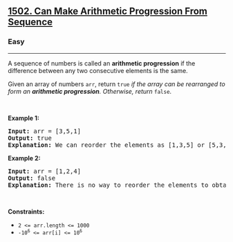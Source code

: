 <h2><a href="https://leetcode.com/problems/can-make-arithmetic-progression-from-sequence/">1502. Can Make Arithmetic Progression From Sequence</a></h2><h3>Easy</h3><hr><div style="user-select: auto;"><p style="user-select: auto;">A sequence of numbers is called an <strong style="user-select: auto;">arithmetic progression</strong> if the difference between any two consecutive elements is the same.</p>

<p style="user-select: auto;">Given an array of numbers <code style="user-select: auto;">arr</code>, return <code style="user-select: auto;">true</code> <em style="user-select: auto;">if the array can be rearranged to form an <strong style="user-select: auto;">arithmetic progression</strong>. Otherwise, return</em> <code style="user-select: auto;">false</code>.</p>

<p style="user-select: auto;">&nbsp;</p>
<p style="user-select: auto;"><strong style="user-select: auto;">Example 1:</strong></p>

<pre style="user-select: auto;"><strong style="user-select: auto;">Input:</strong> arr = [3,5,1]
<strong style="user-select: auto;">Output:</strong> true
<strong style="user-select: auto;">Explanation: </strong>We can reorder the elements as [1,3,5] or [5,3,1] with differences 2 and -2 respectively, between each consecutive elements.
</pre>

<p style="user-select: auto;"><strong style="user-select: auto;">Example 2:</strong></p>

<pre style="user-select: auto;"><strong style="user-select: auto;">Input:</strong> arr = [1,2,4]
<strong style="user-select: auto;">Output:</strong> false
<strong style="user-select: auto;">Explanation: </strong>There is no way to reorder the elements to obtain an arithmetic progression.
</pre>

<p style="user-select: auto;">&nbsp;</p>
<p style="user-select: auto;"><strong style="user-select: auto;">Constraints:</strong></p>

<ul style="user-select: auto;">
	<li style="user-select: auto;"><code style="user-select: auto;">2 &lt;= arr.length &lt;= 1000</code></li>
	<li style="user-select: auto;"><code style="user-select: auto;">-10<sup style="user-select: auto;">6</sup> &lt;= arr[i] &lt;= 10<sup style="user-select: auto;">6</sup></code></li>
</ul>
</div>